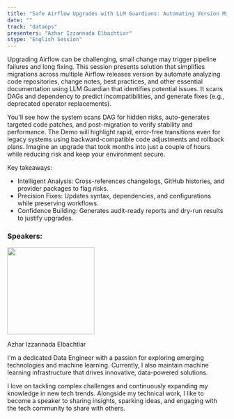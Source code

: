 ```yaml
---
title: "Safe Airflow Upgrades with LLM Guardians: Automating Version Migration and Error Prevention"
date: ""
track: "dataops"
presenters: "Azhar Izzannada Elbachtiar"
stype: "English Session"
---
```


Upgrading Airflow can be challenging, small change may trigger pipeline failures and long fixing. This session presents solution that simplifies migrations across multiple Airflow releases version by automate analyzing code repositories, change notes, best practices, and other essential documentation using LLM Guardian that identifies potential issues. It scans DAGs and dependency to predict incompatibilities, and generate fixes (e.g., deprecated operator replacements).

You'll see how the system scans DAG for hidden risks, auto-generates targeted code patches, and post-migration to verify stability and performance. The Demo will highlight rapid, error-free transitions even for legacy systems using backward-compatible code adjustments and rollback plans. Imagine an upgrade that took months into just a couple of hours while reducing risk and keep your environment secure.

Key takeaways:
- Intelligent Analysis: Cross-references changelogs, GitHub histories, and provider packages to flag risks.
- Precision Fixes: Updates syntax, dependencies, and configurations while preserving workflows.
- Confidence Building: Generates audit-ready reports and dry-run results to justify upgrades.

### Speakers:


<img src="https://sessionize.com/image/ecc3-400o400o1-hKUcGLGcQw4KXhK3RVPwa2.jpg" width="200" /><br/>

Azhar Izzannada Elbachtiar

I'm a dedicated Data Engineer with a passion for exploring emerging technologies and machine learning. Currently, I also maintain machine learning infrastructure that drives innovative, data-powered solutions. 

I love on tackling complex challenges and continuously expanding my knowledge in new tech trends. Alongside my technical work, I like to become a speaker to sharing insights, sparking ideas, and engaging with the tech community to share with others.
